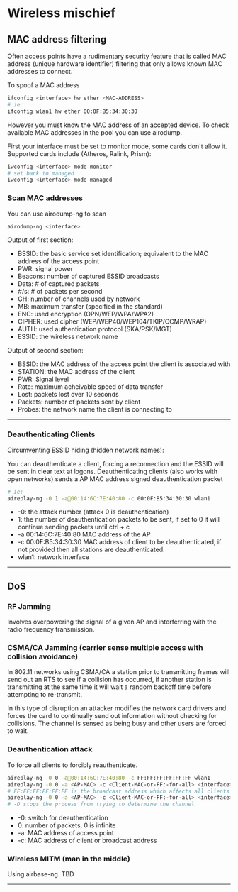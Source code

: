 # Wireless mischief

## MAC address filtering

Often access points have a rudimentary security feature that is called MAC address (unique hardware identifier) filtering that only allows known MAC addresses to connect.

To spoof a MAC address

```sh
ifconfig <interface> hw ether <MAC-ADDRESS>
# ie:
ifconfig wlan1 hw ether 00:0F:B5:34:30:30
```

However you must know the MAC address of an accepted device.  To check available MAC addresses in the pool you can use airodump.

First your interface must be set to monitor mode, some cards don't allow it.  Supported cards include (Atheros, Ralink, Prism):

```sh
iwconfig <interface> mode monitor
# set back to managed
iwconfig <interface> mode managed
```

### Scan MAC addresses

You can use airodump-ng to scan

```sh
airodump-ng <interface>
```

Output of first section:

- BSSID: the basic service set identification; equivalent to the MAC address of the access point
- PWR: signal power
- Beacons: number of captured ESSID broadcasts
- Data: # of captured packets
- #/s: # of packets per second
- CH: number of channels used by network
- MB: maximum transfer (specified in the standard)
- ENC: used encryption (OPN/WEP/WPA/WPA2)
- CIPHER: used cipher (WEP/WEP40/WEP104/TKIP/CCMP/WRAP)
- AUTH: used authentication protocol (SKA/PSK/MGT)
- ESSID: the wireless network name

Output of second section:

- BSSID: the MAC address of the access point the client is associated with
- STATION: the MAC address of the client
- PWR: Signal level
- Rate: maximum acheivable speed of data transfer
- Lost: packets lost over 10 seconds
- Packets: number of packets sent by client
- Probes: the network name the client is connecting to

---

### Deauthenticating Clients

Circumventing ESSID hiding (hidden network names):

You can deauthenticate a client, forcing a reconnection and the ESSID will be sent in clear text at logons. Deauthenticating clients (also works with open networks) sends a AP MAC address signed deauthentication packet

```sh
# ie:
aireplay-ng -0 1 -a00:14:6C:7E:40:80 -c 00:0F:B5:34:30:30 wlan1
```

- -0: the attack number (attack 0 is deauthentication)
- 1: the number of deauthentication packets to be sent, if set to 0 it will continue sending packets until ctrl + c
- -a 00:14:6C:7E:40:80 MAC address of the AP
- -c 00:0F:B5:34:30:30 MAC address of client to be deauthenticated, if not provided then all stations are deauthenticated.
- wlan1: network interface

---

## DoS

### RF Jamming

Involves overpowering the signal of a given AP and interferring with the radio frequency transmission.

### CSMA/CA Jamming (carrier sense multiple access with collision avoidance)

In 802.11 networks using CSMA/CA a station prior to transmitting frames will send out an RTS to see if a collision has occurred, if another station is transmitting at the same time it will wait a random backoff time before attempting to re-transmit.

In this type of disruption an attacker modifies the network card drivers and forces the card to continually send out information without checking for collisions.  The channel is sensed as being busy and other users are forced to wait.

### Deauthentication attack

To force all clients to forcibly reauthenticate.

```sh
aireplay-ng -0 0 -a00:14:6C:7E:40:80 -c FF:FF:FF:FF:FF:FF wlan1
aireplay-ng -0 0 -a <AP-MAC> -c <Client-MAC-or-FF:-for-all> <interface>
# FF:FF:FF:FF:FF:FF is the broadcast address which affects all clients
aireplay-ng -0 0 -a <AP-MAC> -c <Client-MAC-or-FF:-for-all> <interface> -D
# -D stops the process from trying to determine the channel
```

- -0: switch for deauthentication
- 0: number of packets, 0 is infinite
- -a: MAC address of access point
- -c: MAC address of client or broadcast address

### Wireless MITM (man in the middle)

Using airbase-ng. TBD

---